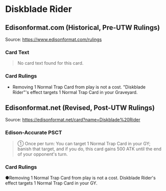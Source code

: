 # Diskblade Rider

## Edisonformat.com (Historical, Pre-UTW Rulings)

Source: https://www.edisonformat.com/rulings

### Card Text

> No card text found for this card.

### Card Rulings

*   Removing 1 Normal Trap Card from play is not a cost. "Diskblade Rider"'s effect targets 1 Normal Trap Card in your Graveyard.

## Edisonformat.net (Revised, Post-UTW Rulings)

Source: https://edisonformat.net/card?name=Diskblade%20Rider

### Edison-Accurate PSCT

> ① Once per turn: You can target 1 Normal Trap Card in your GY; banish that target, and if you do, this card gains 500 ATK until the end of your opponent's turn.

### Card Rulings

●Removing 1 Normal Trap Card from play is not a cost. Diskblade Rider's effect targets 1 Normal Trap Card in your GY.
            